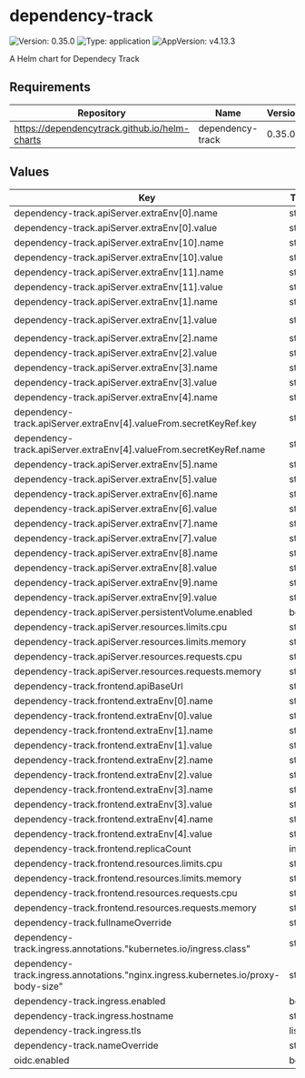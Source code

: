 # dependency-track

![Version: 0.35.0](https://img.shields.io/badge/Version-0.35.0-informational?style=flat-square) ![Type: application](https://img.shields.io/badge/Type-application-informational?style=flat-square) ![AppVersion: v4.13.3](https://img.shields.io/badge/AppVersion-v4.13.3-informational?style=flat-square)

A Helm chart for Dependecy Track

## Requirements

| Repository | Name | Version |
|------------|------|---------|
| https://dependencytrack.github.io/helm-charts | dependency-track | 0.35.0 |

## Values

| Key | Type | Default | Description |
|-----|------|---------|-------------|
| dependency-track.apiServer.extraEnv[0].name | string | `"ALPINE_DATABASE_MODE"` |  |
| dependency-track.apiServer.extraEnv[0].value | string | `"external"` |  |
| dependency-track.apiServer.extraEnv[10].name | string | `"ALPINE_OIDC_TEAMS_CLAIM"` |  |
| dependency-track.apiServer.extraEnv[10].value | string | `"roles"` |  |
| dependency-track.apiServer.extraEnv[11].name | string | `"ALPINE_OIDC_TEAM_SYNCHRONIZATION"` |  |
| dependency-track.apiServer.extraEnv[11].value | string | `"true"` |  |
| dependency-track.apiServer.extraEnv[1].name | string | `"ALPINE_DATABASE_URL"` |  |
| dependency-track.apiServer.extraEnv[1].value | string | `"jdbc:postgresql://deptrack-primary.dependency-track.svc:5432/deptrack"` |  |
| dependency-track.apiServer.extraEnv[2].name | string | `"ALPINE_DATABASE_DRIVER"` |  |
| dependency-track.apiServer.extraEnv[2].value | string | `"org.postgresql.Driver"` |  |
| dependency-track.apiServer.extraEnv[3].name | string | `"ALPINE_DATABASE_USERNAME"` |  |
| dependency-track.apiServer.extraEnv[3].value | string | `"deptrack"` |  |
| dependency-track.apiServer.extraEnv[4].name | string | `"ALPINE_DATABASE_PASSWORD"` |  |
| dependency-track.apiServer.extraEnv[4].valueFrom.secretKeyRef.key | string | `"password"` |  |
| dependency-track.apiServer.extraEnv[4].valueFrom.secretKeyRef.name | string | `"deptrack-pguser-deptrack"` |  |
| dependency-track.apiServer.extraEnv[5].name | string | `"ALPINE_OIDC_ENABLED"` |  |
| dependency-track.apiServer.extraEnv[5].value | string | `"true"` |  |
| dependency-track.apiServer.extraEnv[6].name | string | `"ALPINE_OIDC_CLIENT_ID"` |  |
| dependency-track.apiServer.extraEnv[6].value | string | `"deptrack"` |  |
| dependency-track.apiServer.extraEnv[7].name | string | `"ALPINE_OIDC_ISSUER"` |  |
| dependency-track.apiServer.extraEnv[7].value | string | `"https://keycloak.example.com/auth/realms/shared"` |  |
| dependency-track.apiServer.extraEnv[8].name | string | `"ALPINE_OIDC_USERNAME_CLAIM"` |  |
| dependency-track.apiServer.extraEnv[8].value | string | `"preferred_username"` |  |
| dependency-track.apiServer.extraEnv[9].name | string | `"ALPINE_OIDC_USER_PROVISIONING"` |  |
| dependency-track.apiServer.extraEnv[9].value | string | `"true"` |  |
| dependency-track.apiServer.persistentVolume.enabled | bool | `false` |  |
| dependency-track.apiServer.resources.limits.cpu | string | `"2"` |  |
| dependency-track.apiServer.resources.limits.memory | string | `"4608Mi"` |  |
| dependency-track.apiServer.resources.requests.cpu | string | `"1"` |  |
| dependency-track.apiServer.resources.requests.memory | string | `"768Mi"` |  |
| dependency-track.frontend.apiBaseUrl | string | `"https://deptrack.example.com"` |  |
| dependency-track.frontend.extraEnv[0].name | string | `"OIDC_ISSUER"` |  |
| dependency-track.frontend.extraEnv[0].value | string | `"https://keycloak.example.com/auth/realms/shared"` |  |
| dependency-track.frontend.extraEnv[1].name | string | `"OIDC_CLIENT_ID"` |  |
| dependency-track.frontend.extraEnv[1].value | string | `"deptrack"` |  |
| dependency-track.frontend.extraEnv[2].name | string | `"OIDC_SCOPE"` |  |
| dependency-track.frontend.extraEnv[2].value | string | `"openid profile email"` |  |
| dependency-track.frontend.extraEnv[3].name | string | `"OIDC_LOGIN_BUTTON_TEXT"` |  |
| dependency-track.frontend.extraEnv[3].value | string | `"Login with Keycloak"` |  |
| dependency-track.frontend.extraEnv[4].name | string | `"OIDC_FLOW"` |  |
| dependency-track.frontend.extraEnv[4].value | string | `"code"` |  |
| dependency-track.frontend.replicaCount | int | `1` |  |
| dependency-track.frontend.resources.limits.cpu | string | `"500m"` |  |
| dependency-track.frontend.resources.limits.memory | string | `"128Mi"` |  |
| dependency-track.frontend.resources.requests.cpu | string | `"150m"` |  |
| dependency-track.frontend.resources.requests.memory | string | `"64Mi"` |  |
| dependency-track.fullnameOverride | string | `"deptrack"` |  |
| dependency-track.ingress.annotations."kubernetes.io/ingress.class" | string | `"nginx"` |  |
| dependency-track.ingress.annotations."nginx.ingress.kubernetes.io/proxy-body-size" | string | `"10m"` |  |
| dependency-track.ingress.enabled | bool | `true` |  |
| dependency-track.ingress.hostname | string | `"deptrack.example.com"` |  |
| dependency-track.ingress.tls | list | `[]` |  |
| dependency-track.nameOverride | string | `"deptrack"` |  |
| oidc.enabled | bool | `false` |  |

